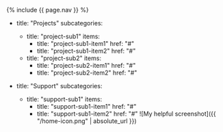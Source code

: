 
{% include {{ page.nav }} %}

- title: "Projects"
  subcategories:
    - title: "project-sub1"
      items:
        - title: "project-sub1-item1"
          href: "#"
        - title: "project-sub1-item2"
          href: "#"
    - title: "project-sub2"
      items:
        - title: "project-sub2-item1"
          href: "#"
        - title: "project-sub2-item2"
          href: "#"

- title: "Support"
  subcategories:
   - title: "support-sub1"
     items:
      - title: "support-sub1-item1"
        href: "#"
      - title: "support-sub1-item2"
        href: "#"
![My helpful screenshot]({{ "/home-icon.png" | absolute_url }})

